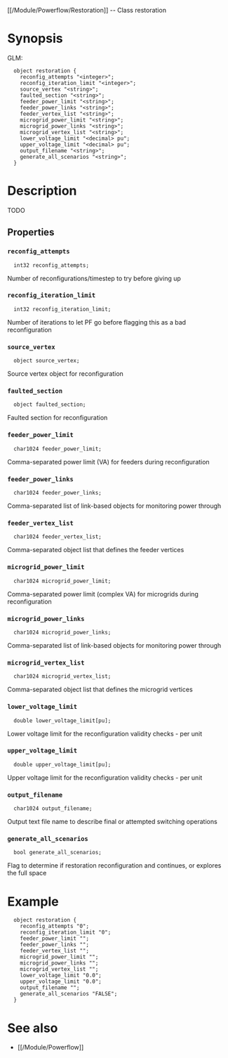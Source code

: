 [[/Module/Powerflow/Restoration]] -- Class restoration

# Synopsis

GLM:

~~~
  object restoration {
    reconfig_attempts "<integer>";
    reconfig_iteration_limit "<integer>";
    source_vertex "<string>";
    faulted_section "<string>";
    feeder_power_limit "<string>";
    feeder_power_links "<string>";
    feeder_vertex_list "<string>";
    microgrid_power_limit "<string>";
    microgrid_power_links "<string>";
    microgrid_vertex_list "<string>";
    lower_voltage_limit "<decimal> pu";
    upper_voltage_limit "<decimal> pu";
    output_filename "<string>";
    generate_all_scenarios "<string>";
  }
~~~

# Description

TODO

## Properties

### `reconfig_attempts`

~~~
  int32 reconfig_attempts;
~~~

Number of reconfigurations/timestep to try before giving up

### `reconfig_iteration_limit`

~~~
  int32 reconfig_iteration_limit;
~~~

Number of iterations to let PF go before flagging this as a bad reconfiguration

### `source_vertex`

~~~
  object source_vertex;
~~~

Source vertex object for reconfiguration

### `faulted_section`

~~~
  object faulted_section;
~~~

Faulted section for reconfiguration

### `feeder_power_limit`

~~~
  char1024 feeder_power_limit;
~~~

Comma-separated power limit (VA) for feeders during reconfiguration

### `feeder_power_links`

~~~
  char1024 feeder_power_links;
~~~

Comma-separated list of link-based objects for monitoring power through

### `feeder_vertex_list`

~~~
  char1024 feeder_vertex_list;
~~~

Comma-separated object list that defines the feeder vertices

### `microgrid_power_limit`

~~~
  char1024 microgrid_power_limit;
~~~

Comma-separated power limit (complex VA) for microgrids during reconfiguration

### `microgrid_power_links`

~~~
  char1024 microgrid_power_links;
~~~

Comma-separated list of link-based objects for monitoring power through

### `microgrid_vertex_list`

~~~
  char1024 microgrid_vertex_list;
~~~

Comma-separated object list that defines the microgrid vertices

### `lower_voltage_limit`

~~~
  double lower_voltage_limit[pu];
~~~

Lower voltage limit for the reconfiguration validity checks - per unit

### `upper_voltage_limit`

~~~
  double upper_voltage_limit[pu];
~~~

Upper voltage limit for the reconfiguration validity checks - per unit

### `output_filename`

~~~
  char1024 output_filename;
~~~

Output text file name to describe final or attempted switching operations

### `generate_all_scenarios`

~~~
  bool generate_all_scenarios;
~~~

Flag to determine if restoration reconfiguration and continues, or explores the full space

# Example

~~~
  object restoration {
    reconfig_attempts "0";
    reconfig_iteration_limit "0";
    feeder_power_limit "";
    feeder_power_links "";
    feeder_vertex_list "";
    microgrid_power_limit "";
    microgrid_power_links "";
    microgrid_vertex_list "";
    lower_voltage_limit "0.0";
    upper_voltage_limit "0.0";
    output_filename "";
    generate_all_scenarios "FALSE";
  }
~~~

# See also

* [[/Module/Powerflow]]

